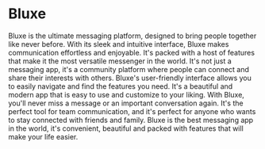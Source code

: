 # Bluxe
Bluxe is the ultimate messaging platform, designed to bring people together like never before. With its sleek and intuitive interface, Bluxe makes communication effortless and enjoyable. It's packed with a host of features that make it the most versatile messenger in the world. It's not just a messaging app, it's a community platform where people can connect and share their interests with others. Bluxe's user-friendly interface allows you to easily navigate and find the features you need. It's a beautiful and modern app that is easy to use and customize to your liking. With Bluxe, you'll never miss a message or an important conversation again. It's the perfect tool for team communication, and it's perfect for anyone who wants to stay connected with friends and family. Bluxe is the best messaging app in the world, it's convenient, beautiful and packed with features that will make your life easier.
